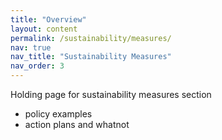 ```yaml
---
title: "Overview"
layout: content
permalink: /sustainability/measures/
nav: true
nav_title: "Sustainability Measures"
nav_order: 3
---
```


Holding page for sustainability measures section

- policy examples
- action plans and whatnot